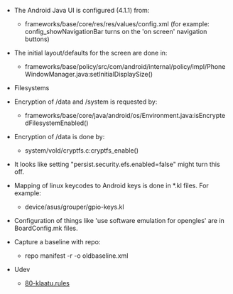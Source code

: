    * The Android Java UI is configured (4.1.1) from:
      * frameworks/base/core/res/res/values/config.xml  (for example: config_showNavigationBar turns on the 'on screen' navigation buttons)
   * The initial layout/defaults for the screen are done in:
      * frameworks/base/policy/src/com/android/internal/policy/impl/PhoneWindowManager.java:setInitialDisplaySize()

   * Filesystems
   * Encryption of /data and /system is requested by:
      * frameworks/base/core/java/android/os/Environment.java:isEncryptedFilesystemEnabled()
   * Encryption of /data is done by:
      * system/vold/cryptfs.c:cryptfs_enable()
   * It looks like setting "persist.security.efs.enabled=false" might turn this off.

   * Mapping of linux keycodes to Android keys is done in *.kl files.  For example:
      * device/asus/grouper/gpio-keys.kl

   * Configuration of things like 'use software emulation for opengles' are in BoardConfig.mk files.

   * Capture a baseline with repo:
      * repo manifest -r -o oldbaseline.xml

   * Udev
      * [80-klaatu.rules](https://gitorious.org/cambridge/cambridge-gitorious-wiki/blobs/raw/master/data/80-klaatu.rules)
